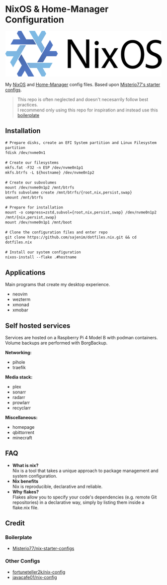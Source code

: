 # NixOS & Home-Manager Configuration

![nixos-logo](assets/nixos-official-logo.png)

My [NixOS](https://nixos.org/) and [Home-Manager](https://github.com/nix-community/home-manager) config files.
Based upon [Misterio77's starter configs](https://github.com/Misterio77/nix-starter-configs).

> This repo is often neglected and doesn't necesarrily follow best practices.  
> I recommend only using this repo for inspiration and instead use this
> [boilerplate](https://github.com/Misterio77/nix-starter-configs/tree/main/standard)

## Installation

    # Prepare disks, create an EFI System partition and Linux Filesystem partition
    fdisk /dev/nvme0n1

    # Create our filesystems
    mkfs.fat -F32 -n ESP /dev/nvme0n1p1
    mkfs.btrfs -L ${hostname} /dev/nvme0n1p2
    
    # Create our subvolumes
    mount /dev/nvme0n1p2 /mnt/btrfs
    btrfs subvolume create /mnt/btrfs/{root,nix,persist,swap}
    umount /mnt/btrfs

    # Prepare for installation
    mount -o compress=zstd,subvol={root,nix,persist,swap} /dev/nvme0n1p2 /mnt/{nix,persist,swap}
    mount /dev/nvme0n1p1 /mnt/boot

    # Clone the configuration files and enter repo
    git clone https://github.com/sajenim/dotfiles.nix.git && cd dotfiles.nix

    # Install our system configuration
    nixos-install --flake .#hostname

## Applications
Main programs that create my desktop experience.

* neovim
* wezterm
* xmonad
* xmobar

## Self hosted services
Services are hosted on a Raspberry Pi 4 Model B with podman containers.  
Volume backups are performed with BorgBackup.

**Networking:**
* pihole
* traefik

**Media stack:**
* plex
* sonarr
* radarr
* prowlarr
* recyclarr

**Miscellaneous:**
* homepage
* qbittorrent
* minecraft

## FAQ
* **What is nix?**  
Nix is a tool that takes a unique approach to package management and system configuration.
* **Nix benefits**  
Nix is reproducible, declarative and reliable.
* **Why flakes?**  
Flakes allow you to specify your code's dependencies (e.g. remote Git repositories) in a declarative way,
simply by listing them inside a flake.nix file.

## Credit
### Boilerplate
* [Misterio77/nix-starter-configs](https://github.com/Misterio77/nix-starter-configs)
### Other Configs
* [fortuneteller2k/nix-config](https://github.com/fortuneteller2k/nix-config)
* [javacafe01/nix-config](https://github.com/javacafe01/nix-config)
